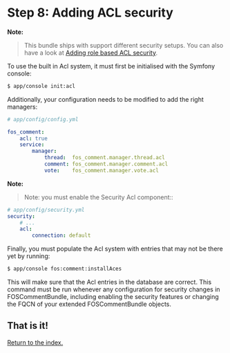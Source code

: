 Step 8: Adding ACL security
======================================

**Note:**

> This bundle ships with support different security setups. You can also have a look at [Adding role based ACL security](7-adding_role_based_acl_security.md).

To use the built in Acl system, it must first be initialised with the Symfony console:

``` bash
$ app/console init:acl
```

Additionally, your configuration needs to be modified to add the right managers:

``` yaml
# app/config/config.yml

fos_comment:
    acl: true
    service:
        manager:
            thread:  fos_comment.manager.thread.acl
            comment: fos_comment.manager.comment.acl
            vote:    fos_comment.manager.vote.acl
```

**Note:**

> Note: you must enable the Security Acl component::

``` yaml
# app/config/security.yml
security:
    # ...
    acl:
        connection: default
```

Finally, you must populate the Acl system with entries that may not be there yet
by running:

``` bash
$ app/console fos:comment:installAces
```

This will make sure that the Acl entries in the database are correct. This command
must be run whenever any configuration for security changes in FOSCommentBundle,
including enabling the security features or changing the FQCN of your extended
FOSCommentBundle objects.

## That is it!
[Return to the index.](index.md)
